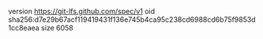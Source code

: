 version https://git-lfs.github.com/spec/v1
oid sha256:d7e29b67acf119419431f136e745b4ca95c238cd6988cd6b75f9853d1cc8eaea
size 6058
